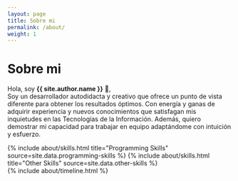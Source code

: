 ```yaml
---
layout: page
title: Sobre mi
permalink: /about/
weight: 1
---
```


<link rel="stylesheet" href="{{ '/assets/css/timeline.css' | relative_url }}">

# **Sobre mi**

Hola, soy **{{ site.author.name }}** :wave:,<br>
Soy un desarrollador autodidacta y creativo que ofrece un punto de vista diferente para obtener los resultados óptimos. Con energía y ganas de adquirir experiencia y nuevos conocimientos que satisfagan mis inquietudes en las Tecnologías de la Información. Además, quiero demostrar mi capacidad para trabajar en equipo adaptándome con intuición y esfuerzo. 

<div class="row">
{% include about/skills.html title="Programming Skills" source=site.data.programming-skills %}
{% include about/skills.html title="Other Skills" source=site.data.other-skills %}
</div>

<div class="row">
{% include about/timeline.html %}
</div>